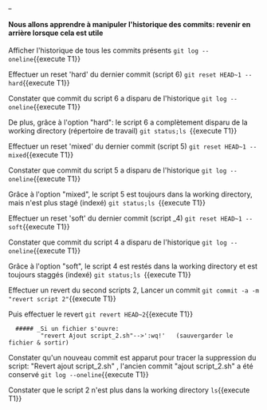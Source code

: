 
_  
#### Nous allons apprendre à manipuler l'historique  des commits: revenir en arrière lorsque cela est utile

   
 Afficher l'historique de tous les commits présents
 `git log --oneline`{{execute T1}}
 
 Effectuer un reset 'hard' du dernier commit (script 6) 
 `git reset HEAD~1 --hard`{{execute T1}}
 
 Constater que commit du script 6 a disparu de l'historique
 `git log --oneline`{{execute T1}}
 
 De plus, grâce à l'option "hard": le script 6 a complètement disparu de la working directory (répertoire de travail)
 `git status;ls `{{execute T1}}
  
  
  Effectuer un reset 'mixed' du dernier commit (script 5) 
 `git reset HEAD~1 --mixed`{{execute T1}}
  
  Constater que commit du script 5 a disparu de l'historique
  `git log --oneline`{{execute T1}}
  
  Grâce à l'option "mixed", le script 5 est toujours dans la working directory, mais n'est plus stagé (indexé) 
  `git status;ls `{{execute T1}}
  
  
  Effectuer un reset 'soft' du dernier commit (script _4) 
 `git reset HEAD~1 --soft`{{execute T1}}
 
  Constater que commit du script 4 a disparu de l'historique
  `git log --oneline`{{execute T1}}
  
  Grâce à l'option "soft", le script 4 est restés dans la working directory et est toujours staggés (indexé) 
  `git status;ls `{{execute T1}}
  
  
  Effectuer un revert du second scripts 2, 
  Lancer un commit
  `git commit -a -m "revert script 2"`{{execute T1}}
   
   Puis effectuer le revert
   `git revert HEAD~2`{{execute T1}}
  
      ##### _Si un fichier s'ouvre:  
             "revert Ajout script_2.sh"-->':wq!'   (sauvergarder le fichier & sortir) 

  Constater qu'un nouveau commit est apparut pour tracer la suppression du script: "Revert ajout script_2.sh" , l'ancien commit "ajout script_2.sh"  a été conservé
   `git log --oneline`{{execute T1}}
  
  Constater que le script 2 n'est plus dans la working directory 
  `ls`{{execute T1}}
